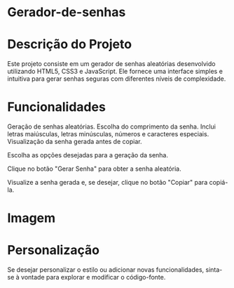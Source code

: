# Gerador-de-senhas

# Descrição do Projeto
Este projeto consiste em um gerador de senhas aleatórias desenvolvido utilizando HTML5, CSS3 e JavaScript. Ele fornece uma interface simples e intuitiva para gerar senhas seguras com diferentes níveis de complexidade.

# Funcionalidades
Geração de senhas aleatórias.
Escolha do comprimento da senha.
Inclui letras maiúsculas, letras minúsculas, números e caracteres especiais.
Visualização da senha gerada antes de copiar.

Escolha as opções desejadas para a geração da senha.

Clique no botão "Gerar Senha" para obter a senha aleatória.

Visualize a senha gerada e, se desejar, clique no botão "Copiar" para copiá-la.

# Imagem


# Personalização
Se desejar personalizar o estilo ou adicionar novas funcionalidades, sinta-se à vontade para explorar e modificar o código-fonte.

